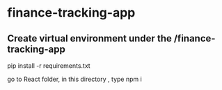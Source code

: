 # finance-tracking-app

<h2>Create virtual environment under the /finance-tracking-app</h2>
<p>pip install -r requirements.txt</p>
<p>go to React folder, in this directory , type npm i</p>
